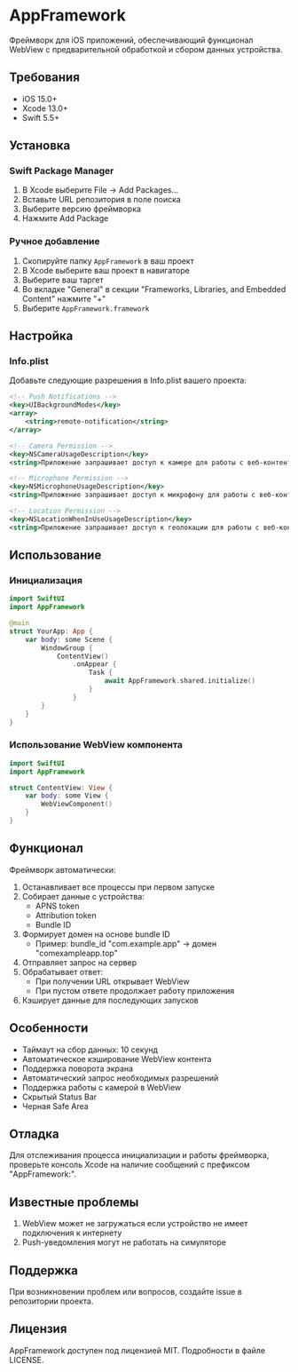 # AppFramework

Фреймворк для iOS приложений, обеспечивающий функционал WebView с предварительной обработкой и сбором данных устройства.

## Требования

- iOS 15.0+
- Xcode 13.0+
- Swift 5.5+

## Установка

### Swift Package Manager

1. В Xcode выберите File → Add Packages...
2. Вставьте URL репозитория в поле поиска
3. Выберите версию фреймворка
4. Нажмите Add Package

### Ручное добавление

1. Скопируйте папку `AppFramework` в ваш проект
2. В Xcode выберите ваш проект в навигаторе
3. Выберите ваш таргет
4. Во вкладке "General" в секции "Frameworks, Libraries, and Embedded Content" нажмите "+"
5. Выберите `AppFramework.framework`

## Настройка

### Info.plist

Добавьте следующие разрешения в Info.plist вашего проекта:

```xml
<!-- Push Notifications -->
<key>UIBackgroundModes</key>
<array>
    <string>remote-notification</string>
</array>

<!-- Camera Permission -->
<key>NSCameraUsageDescription</key>
<string>Приложение запрашивает доступ к камере для работы с веб-контентом</string>

<!-- Microphone Permission -->
<key>NSMicrophoneUsageDescription</key>
<string>Приложение запрашивает доступ к микрофону для работы с веб-контентом</string>

<!-- Location Permission -->
<key>NSLocationWhenInUseUsageDescription</key>
<string>Приложение запрашивает доступ к геолокации для работы с веб-контентом</string>
```

## Использование

### Инициализация

```swift
import SwiftUI
import AppFramework

@main
struct YourApp: App {
    var body: some Scene {
        WindowGroup {
            ContentView()
                .onAppear {
                    Task {
                        await AppFramework.shared.initialize()
                    }
                }
        }
    }
}
```

### Использование WebView компонента

```swift
import SwiftUI
import AppFramework

struct ContentView: View {
    var body: some View {
        WebViewComponent()
    }
}
```

## Функционал

Фреймворк автоматически:

1. Останавливает все процессы при первом запуске
2. Собирает данные с устройства:
   - APNS token
   - Attribution token
   - Bundle ID
3. Формирует домен на основе bundle ID
   - Пример: bundle_id "com.example.app" → домен "comexampleapp.top"
4. Отправляет запрос на сервер
5. Обрабатывает ответ:
   - При получении URL открывает WebView
   - При пустом ответе продолжает работу приложения
6. Кэширует данные для последующих запусков

## Особенности

- Таймаут на сбор данных: 10 секунд
- Автоматическое кэширование WebView контента
- Поддержка поворота экрана
- Автоматический запрос необходимых разрешений
- Поддержка работы с камерой в WebView
- Скрытый Status Bar
- Черная Safe Area

## Отладка

Для отслеживания процесса инициализации и работы фреймворка, проверьте консоль Xcode на наличие сообщений с префиксом "AppFramework:".

## Известные проблемы

1. WebView может не загружаться если устройство не имеет подключения к интернету
2. Push-уведомления могут не работать на симуляторе

## Поддержка

При возникновении проблем или вопросов, создайте issue в репозитории проекта.

## Лицензия

AppFramework доступен под лицензией MIT. Подробности в файле LICENSE.